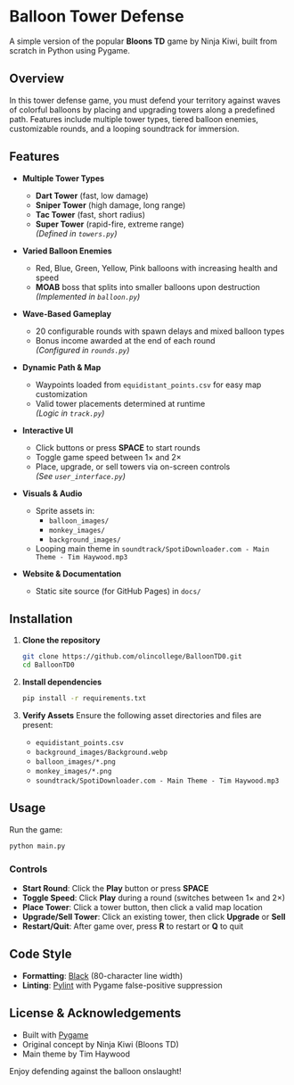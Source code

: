 # Balloon Tower Defense

A simple version of the popular **Bloons TD** game by Ninja Kiwi, built from scratch in Python using Pygame.

## Overview

In this tower defense game, you must defend your territory against waves of colorful balloons by placing and upgrading towers along a predefined path. Features include multiple tower types, tiered balloon enemies, customizable rounds, and a looping soundtrack for immersion.

## Features

- **Multiple Tower Types**  
  - **Dart Tower** (fast, low damage)  
  - **Sniper Tower** (high damage, long range)  
  - **Tac Tower** (fast, short radius)  
  - **Super Tower** (rapid-fire, extreme range)  
  *(Defined in `towers.py`)*

- **Varied Balloon Enemies**  
  - Red, Blue, Green, Yellow, Pink balloons with increasing health and speed  
  - **MOAB** boss that splits into smaller balloons upon destruction  
  *(Implemented in `balloon.py`)*

- **Wave-Based Gameplay**  
  - 20 configurable rounds with spawn delays and mixed balloon types  
  - Bonus income awarded at the end of each round  
  *(Configured in `rounds.py`)*

- **Dynamic Path & Map**  
  - Waypoints loaded from `equidistant_points.csv` for easy map customization  
  - Valid tower placements determined at runtime  
  *(Logic in `track.py`)*

- **Interactive UI**  
  - Click buttons or press **SPACE** to start rounds  
  - Toggle game speed between 1× and 2×  
  - Place, upgrade, or sell towers via on-screen controls  
  *(See `user_interface.py`)*

- **Visuals & Audio**  
  - Sprite assets in:
    - `balloon_images/`
    - `monkey_images/`
    - `background_images/`
  - Looping main theme in `soundtrack/SpotiDownloader.com - Main Theme - Tim Haywood.mp3`

- **Website & Documentation**  
  - Static site source (for GitHub Pages) in `docs/`

## Installation

1. **Clone the repository**
   ```bash
   git clone https://github.com/olincollege/BalloonTD0.git
   cd BalloonTD0
   ```

2. **Install dependencies**
   ```bash
   pip install -r requirements.txt
   ```

3. **Verify Assets**
   Ensure the following asset directories and files are present:
   - `equidistant_points.csv`
   - `background_images/Background.webp`
   - `balloon_images/*.png`
   - `monkey_images/*.png`
   - `soundtrack/SpotiDownloader.com - Main Theme - Tim Haywood.mp3`

## Usage

Run the game:
```bash
python main.py
```

### Controls

- **Start Round**: Click the **Play** button or press **SPACE**
- **Toggle Speed**: Click **Play** during a round (switches between 1× and 2×)
- **Place Tower**: Click a tower button, then click a valid map location
- **Upgrade/Sell Tower**: Click an existing tower, then click **Upgrade** or **Sell**
- **Restart/Quit**: After game over, press **R** to restart or **Q** to quit

## Code Style

- **Formatting**: [Black](https://github.com/psf/black) (80-character line width)
- **Linting**: [Pylint](https://pylint.org/) with Pygame false-positive suppression

## License & Acknowledgements

- Built with [Pygame](https://www.pygame.org/)
- Original concept by Ninja Kiwi (Bloons TD)
- Main theme by Tim Haywood

Enjoy defending against the balloon onslaught!
